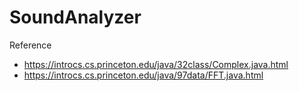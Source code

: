 # SoundAnalyzer

Reference
 - https://introcs.cs.princeton.edu/java/32class/Complex.java.html
 - https://introcs.cs.princeton.edu/java/97data/FFT.java.html
